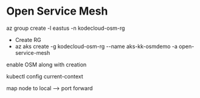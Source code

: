# Open Service Mesh

az group create -l eastus -n kodecloud-osm-rg
- Create RG
- az aks create -g kodecloud-osm-rg --name aks-kk-osmdemo -a open-service-mesh

enable OSM along with creation

kubectl config current-context

map node to local
--> port forward




